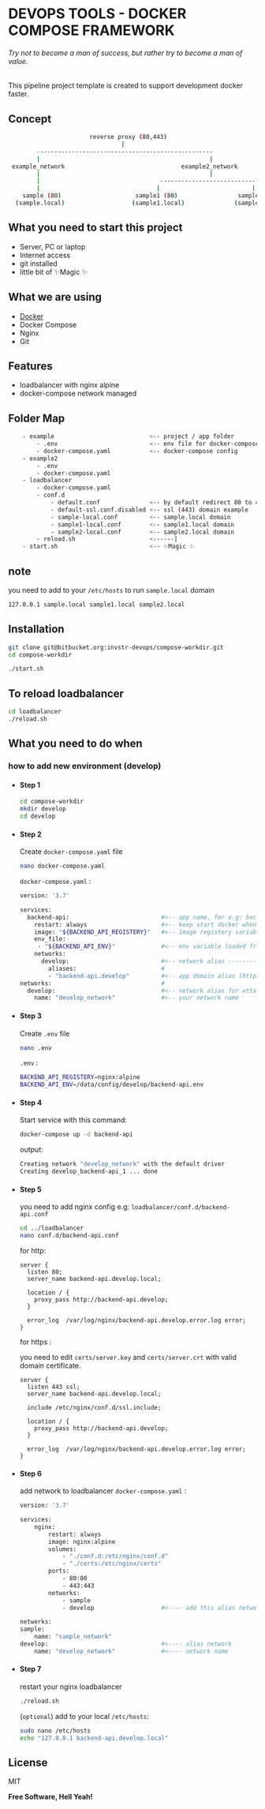 # DEVOPS TOOLS - DOCKER COMPOSE FRAMEWORK

###### _Try not to become a man of success, but rather try to become a man of value._

This pipeline project template is created to support development docker faster.

## Concept

```sh
                       reverse proxy (80,443)
                                |
        --------------------------------------------------
        |                                                |
 example_network                                 example2_network
        |                                                |
        |                                  ---------------------------
        |                                 |                          |
    sample (80)                     sample1 (80)                 sample2 (80)
  (sample.local)                   (sample1.local)              (sample2.local)
```

## What you need to start this project

- Server, PC or laptop
- Internet access
- git installed
- little bit of ✨Magic ✨

## What we are using

- [Docker]
- Docker Compose
- Nginx
- Git

## Features

- loadbalancer with nginx alpine
- docker-compose network managed

## Folder Map

```sh
    - example                           <-- project / app folder
        - .env                          <-- env file for docker-compose
        - docker-compose.yaml           <-- docker-compose config
    - example2
        - .env
        - docker-compose.yaml
    - loadbalancer
        - docker-compose.yaml
        - conf.d
            - default.conf              <-- by default redirect 80 to 443
            - default-ssl.conf.disabled <-- ssl (443) domain example
            - sample-local.conf         <-- sample.local domain
            - sample1-local.conf        <-- sample1.local domain
            - sample2-local.conf        <-- sample2.local domain
        - reload.sh                     <------|
    - start.sh                          <-- ✨Magic ✨
```

## note

you need to add to your `/etc/hosts` to run `sample.local` domain

```sh
127.0.0.1 sample.local sample1.local sample2.local
```

## Installation

```sh
git clone git@bitbucket.org:invstr-devops/compose-workdir.git
cd compose-workdir

./start.sh
```

## To reload loadbalancer

```sh
cd loadbalancer
./reload.sh
```

## What you need to do when

### how to add new environment (develop)

- #### Step 1

    ```sh
    cd compose-workdir
    mkdir develop
    cd develop
    ```

- #### Step 2

    Create `docker-compose.yaml` file

    ```sh
    nano docker-compose.yaml
    ```

    `docker-compose.yaml` :

    ```sh
    version: '3.7'

    services:
      backend-api:                          #<-- app name, for e.g: backend-api
        restart: always                     #<-- keep start docker when down / error
        image: "${BACKEND_API_REGISTERY}"   #<-- image registery variable loaded from .env file
        env_file:
         - "${BACKEND_API_ENV}"             #<-- env variable loaded from .env file to system
        networks:
          develop:                          #<-- network alias ---------------------------------|
            aliases:                        #                                                   |
            - "backend-api.develop"         #<-- app domain alias (http://backend-api.develop)  |
    networks:                               #                                                   |
      develop:                              #<-- network alias for attach to service -----------|
        name: "develop_network"             #<-- your network name
    ```

- #### Step 3

    Create `.env` file

    ```sh
    nano .env
    ```

    `.env` :

    ```sh
    BACKEND_API_REGISTERY=nginx:alpine
    BACKEND_API_ENV=/data/config/develop/backend-api.env
    ```

- #### Step 4

    Start service with this command:

    ```sh
    docker-compose up -d backend-api
    ```

    output:

    ```sh
    Creating network "develop_network" with the default driver
    Creating develop_backend-api_1 ... done
    ```

- #### Step 5

    you need to add nginx config e.g: `loadbalancer/conf.d/backend-api.conf`

    ```sh
    cd ../loadbalancer
    nano conf.d/backend-api.conf
    ```

    for http:

    ```nginx
    server {
      listen 80;
      server_name backend-api.develop.local; 
    
      location / {
        proxy_pass http://backend-api.develop;
      }
    
      error_log  /var/log/nginx/backend-api.develop.error.log error;
    }
    ```

    for https :

    you need to edit `certs/server.key` and `certs/server.crt` with valid domain certificate.

    ```nginx
    server {
      listen 443 ssl;
      server_name backend-api.develop.local; 
    
      include /etc/nginx/conf.d/ssl.include;
    
      location / {
        proxy_pass http://backend-api.develop;
      }
    
      error_log  /var/log/nginx/backend-api.develop.error.log error;
    }
    ```

- #### Step 6

    add network to loadbalancer `docker-compose.yaml` :

    ```sh
    version: '3.7'

    services:
        nginx:
            restart: always
            image: nginx:alpine
            volumes:
                - "./conf.d:/etc/nginx/conf.d"
                - "./certs:/etc/nginx/certs"
            ports:
                - 80:80
                - 443:443
            networks:
                - sample
                - develop                   #<---- add this alias network

    networks:
    sample:
        name: "sample_network"
    develop:                                #<---- alias network
        name: "develop_network"             #<---- network name
    ```

- #### Step 7

    restart your nginx loadbalancer

    ```sh
    ./reload.sh
    ```

    (`optional`) add to your local `/etc/hosts`:

    ```sh
    sudo nano /etc/hosts
    echo "127.0.0.1 backend-api.develop.local"
    ```

## License

MIT

**Free Software, Hell Yeah!**

[//]: # (These are reference links used in the body of this note and get stripped out when the markdown processor does its job. There is no need to format nicely because it shouldn't be seen. Thanks SO - http://stackoverflow.com/questions/4823468/store-comments-in-markdown-syntax)

   [docker]: <https://dockert.com>
